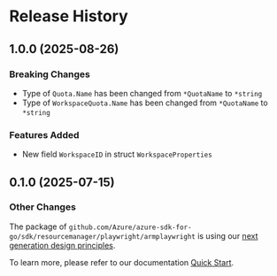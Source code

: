 # Release History

## 1.0.0 (2025-08-26)
### Breaking Changes

- Type of `Quota.Name` has been changed from `*QuotaName` to `*string`
- Type of `WorkspaceQuota.Name` has been changed from `*QuotaName` to `*string`

### Features Added

- New field `WorkspaceID` in struct `WorkspaceProperties`


## 0.1.0 (2025-07-15)
### Other Changes

The package of `github.com/Azure/azure-sdk-for-go/sdk/resourcemanager/playwright/armplaywright` is using our [next generation design principles](https://azure.github.io/azure-sdk/general_introduction.html).

To learn more, please refer to our documentation [Quick Start](https://aka.ms/azsdk/go/mgmt).